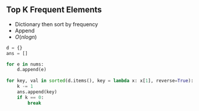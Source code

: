 ## Top K Frequent Elements
- Dictionary then sort by frequency
- Append 
- $O(nlogn)$
```python
d = {}
ans = []

for e in nums:
	d.append(e)
	
for key, val in sorted(d.items(), key = lambda x: x[1], reverse=True):
	k -= 1
	ans.append(key) 
	if k == 0:
		break
```
